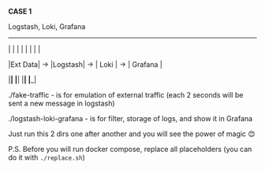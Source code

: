 **CASE 1**

Logstash, Loki, Grafana

 ________      ________      ________      _________  
 
|        |    |        |    |        |    |         |

|Ext Data| -> |Logstash| -> |  Loki  | -> | Grafana |

|________|    |________|    |________|    |_________| 

./fake-traffic - is for emulation of external traffic (each 2 seconds will be sent a new message in logstash)

./logstash-loki-grafana - is for filter, storage of logs, and show it in Grafana

Just run this 2 dirs one after another and you will see the power of magic 😊

P.S. Before you will run docker compose, replace all placeholders (you can do it with `./replace.sh`)
